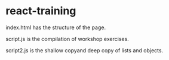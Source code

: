 # react-training

index.html has the structure of the page.

script.js is the compilation of workshop exercises.

script2.js is the shallow copyand deep copy of lists and objects.

